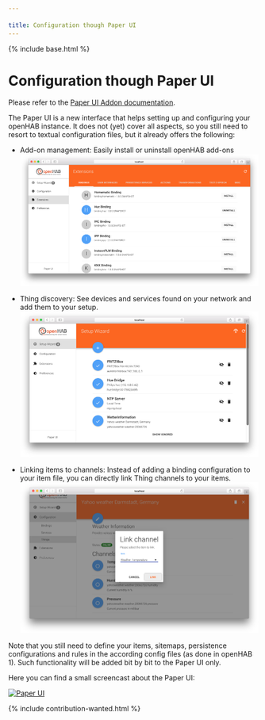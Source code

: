 ```yaml
---

title: Configuration though Paper UI
---
```


{% include base.html %}

# Configuration though Paper UI

Please refer to the [Paper UI Addon documentation]({{docu}}/addons/uis/paper/readme.html).

The Paper UI is a new interface that helps setting up and configuring your openHAB instance.
It does not (yet) cover all aspects, so you still need to resort to textual configuration files, but it already offers the following:

-   Add-on management:
    Easily install or uninstall openHAB add-ons
    ![extensions](./images/paperui1.png)

-   Thing discovery:
    See devices and services found on your network and add them to your setup.
    ![discovery](./images/paperui2.png)

-   Linking items to channels:
    Instead of adding a binding configuration to your item file, you can directly link Thing channels to your items.
    ![links](./images/paperui3.png)

Note that you still need to define your items, sitemaps, persistence configurations and rules in the according config files (as done in openHAB 1). Such functionality will be added bit by bit to the Paper UI only.

Here you can find a small screencast about the Paper UI:

[![Paper UI](http://img.youtube.com/vi/MV2a5qwtmRE/0.jpg)](http://www.youtube.com/watch?v=MV2a5qwtmRE)

{% include contribution-wanted.html %}
